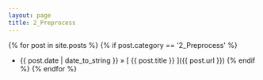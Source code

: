 ```yaml
---
layout: page
title: 2_Preprocess
---
```

{% for post in site.posts %}
  {% if post.category == '2_Preprocess' %}
  * {{ post.date | date_to_string }} &raquo; [ {{ post.title }} ]({{ post.url }})
  {% endif %}
{% endfor %}
